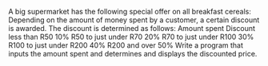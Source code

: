 A big supermarket has the following special offer on all breakfast cereals: Depending on the amount of money
spent by a customer, a certain discount is awarded. The discount is determined as follows:
Amount spent Discount
less than R50 10%
R50 to just under R70 20%
R70 to just under R100 30%
R100 to just under R200 40%
R200 and over 50%
Write a program that inputs the amount spent and determines and displays the discounted price.
